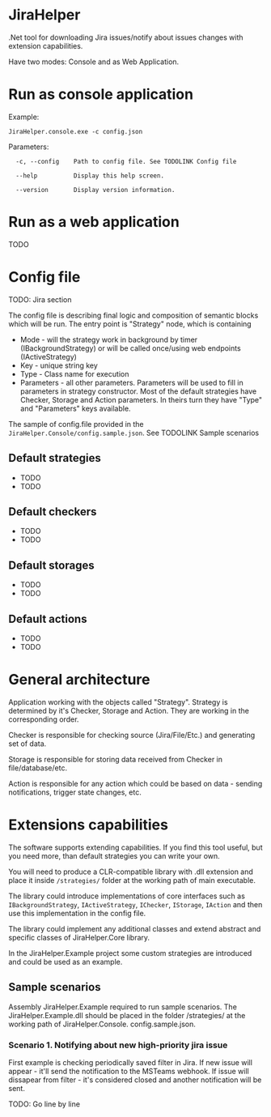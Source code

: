 # JiraHelper
.Net tool for downloading Jira issues/notify about issues changes with extension capabilities.

Have two modes: Console and as Web Application.

# Run as console application
Example:
```
JiraHelper.console.exe -c config.json
```

Parameters:
```
  -c, --config    Path to config file. See TODOLINK Config file

  --help          Display this help screen.

  --version       Display version information.
  ```

# Run as a web application
TODO

# Config file
TODO: Jira section

The config file is describing final logic and composition of semantic blocks which will be run. The entry point is "Strategy" node, which is containing
- Mode - will the strategy work in background by timer (IBackgroundStrategy) or will be called once/using web endpoints (IActiveStrategy)
- Key - unique string key
- Type - Class name for execution
- Parameters - all other parameters.
Parameters will be used to fill in parameters in strategy constructor. Most of the default strategies have Checker, Storage and Action parameters. In theirs turn they have "Type" and "Parameters" keys available.

The sample of config.file provided in the `JiraHelper.Console/config.sample.json`. See TODOLINK Sample scenarios

## Default strategies

- TODO
- TODO

## Default checkers

- TODO
- TODO

## Default storages

- TODO
- TODO

## Default actions

- TODO
- TODO

# General architecture
Application working with the objects called "Strategy". Strategy is determined by it's Checker, Storage and Action. They are working in the corresponding order.

Checker is responsible for checking source (Jira/File/Etc.) and generating set of data.

Storage is responsible for storing data received from Checker in file/database/etc.

Action is responsible for any action which could be based on data - sending notifications, trigger state changes, etc.

# Extensions capabilities
The software supports extending capabilities. If you find this tool useful, but you need more, than default strategies you can write your own. 

You will need to produce a CLR-compatible library with .dll extension and place it inside `/strategies/` folder at the working path of main executable.

The library could introduce implementations of core interfaces such as `IBackgroundStrategy`, `IActiveStrategy`, `IChecker`, `IStorage`, `IAction` and then use this implementation in the config file.

The library could implement any additional classes and extend abstract and specific classes of JiraHelper.Core library.

In the JiraHelper.Example project some custom strategies are introduced and could be used as an example.

## Sample scenarios

Assembly JiraHelper.Example required to run sample scenarios. The JiraHelper.Example.dll should be placed in the folder /strategies/ at the working path of JiraHelper.Console.
config.sample.json.


### Scenario 1. Notifying about new high-priority jira issue

First example is checking periodically saved filter in Jira. If new issue will appear - it'll send the notification to the MSTeams webhook. If issue will dissapear from filter - it's considered closed and another notification will be sent.

TODO: Go line by line

